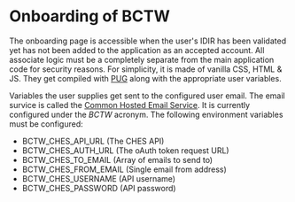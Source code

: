 # Onboarding of BCTW

The onboarding page is accessible when the user's IDIR has been validated yet has not been added to the application as an accepted account. All associate logic must be a completely separate from the main application code for security reasons. For simplicity, it is made of vanilla CSS, HTML & JS. They get compiled with [PUG](https://pugjs.org) along with the appropriate user variables.

Variables the user supplies get sent to the configured user email. The email survice is called the [Common Hosted Email Service](https://getok.nrs.gov.bc.ca/app/about). It is currently configured under the _BCTW_ acronym. The following environment variables must be configured:
- BCTW_CHES_API_URL (The CHES API)
- BCTW_CHES_AUTH_URL (The oAuth token request URL)
- BCTW_CHES_TO_EMAIL (Array of emails to send to)
- BCTW_CHES_FROM_EMAIL (Single email from address)
- BCTW_CHES_USERNAME (API username)
- BCTW_CHES_PASSWORD (API password)